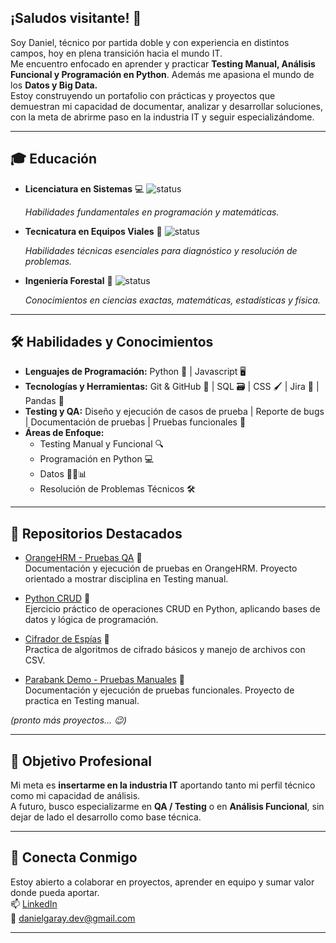 ## ¡Saludos visitante! 👋

Soy Daniel, técnico por partida doble y con experiencia en distintos campos, hoy en plena transición hacia el mundo IT.  
Me encuentro enfocado en aprender y practicar **Testing Manual, Análisis Funcional y Programación en Python**. Además me apasiona el mundo de los **Datos y Big Data.**  
Estoy construyendo un portafolio con prácticas y proyectos que demuestran mi capacidad de documentar, analizar y desarrollar soluciones, con la meta de abrirme paso en la industria IT y seguir especializándome.

---

## 🎓 Educación
* **Licenciatura en Sistemas** 💻   ![status](https://img.shields.io/badge/Incompleto-orange)
  
  *Habilidades fundamentales en programación y matemáticas.*

* **Tecnicatura en Equipos Viales** 👷  ![status](https://img.shields.io/badge/Graduado-blue)
  
  *Habilidades técnicas esenciales para diagnóstico y resolución de problemas.*

* **Ingeniería Forestal** 🌳   ![status](https://img.shields.io/badge/Incompleto-orange)
  
  *Conocimientos en ciencias exactas, matemáticas, estadísticas y física.*

---

## 🛠️ Habilidades y Conocimientos
- **Lenguajes de Programación:** Python 🐍 | Javascript 🖥️  
- **Tecnologías y Herramientas:** Git & GitHub 🐙 | SQL 🗃️ | CSS 🖌️ | Jira 📑 | Pandas 🐼 
- **Testing y QA:** Diseño y ejecución de casos de prueba | Reporte de bugs | Documentación de pruebas | Pruebas funcionales 🧪  
- **Áreas de Enfoque:**  
  * Testing Manual y Funcional 🔍  
  * Programación en Python 💻
  * Datos 👨‍💻📊
  * Resolución de Problemas Técnicos 🛠️  

---

## 📂 Repositorios Destacados
- [OrangeHRM - Pruebas QA](https://github.com/DanielGDev89/OrangeHRM---Proyecto-Testing-Manual) 🧪  
  Documentación y ejecución de pruebas en OrangeHRM. Proyecto orientado a mostrar disciplina en Testing manual.

- [Python CRUD](https://github.com/DanielGDev89/Proyecto-PrimerCRUD) 🐍  
  Ejercicio práctico de operaciones CRUD en Python, aplicando bases de datos y lógica de programación.

- [Cifrador de Espías](https://github.com/DanielGDev89/Cifrador_Mensajes) 🐍  
  Practica de algoritmos de cifrado básicos y manejo de archivos con CSV.

- [Parabank Demo - Pruebas Manuales](https://github.com/DanielGDev89/Parabank-Demo) 🧪  
  Documentación y ejecución de pruebas funcionales. Proyecto de practica en Testing manual.

*(pronto más proyectos… 😉)*

---

## 🎯 Objetivo Profesional
Mi meta es **insertarme en la industria IT** aportando tanto mi perfil técnico como mi capacidad de análisis.  
A futuro, busco especializarme en **QA / Testing** o en **Análisis Funcional**, sin dejar de lado el desarrollo como base técnica.  

---

## 🤝 Conecta Conmigo
Estoy abierto a colaborar en proyectos, aprender en equipo y sumar valor donde pueda aportar.  
📫 [LinkedIn](https://www.linkedin.com/in/danielgaraydev/)  
📧 danielgaray.dev@gmail.com

---

